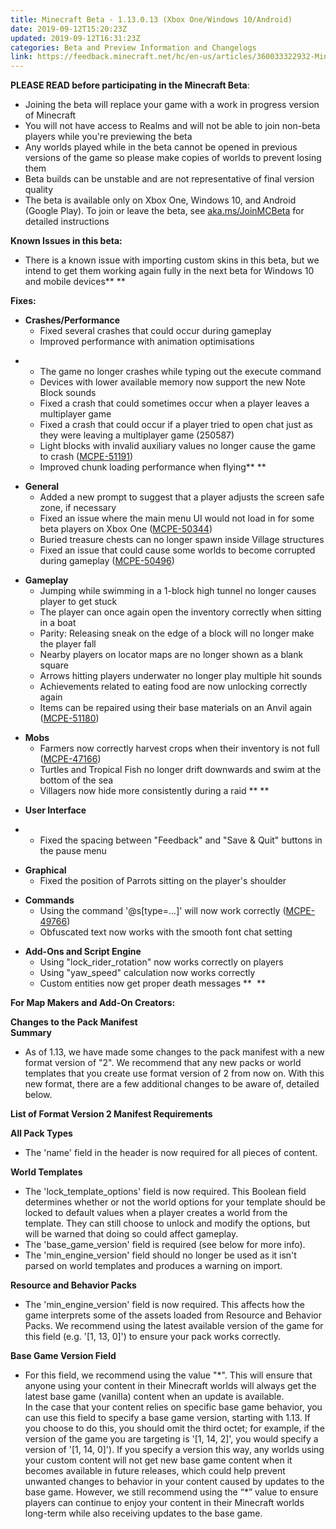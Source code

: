 ```yaml
---
title: Minecraft Beta - 1.13.0.13 (Xbox One/Windows 10/Android)
date: 2019-09-12T15:20:23Z
updated: 2019-09-12T16:31:23Z
categories: Beta and Preview Information and Changelogs
link: https://feedback.minecraft.net/hc/en-us/articles/360033322932-Minecraft-Beta-1-13-0-13-Xbox-One-Windows-10-Android-
---
```


**PLEASE READ before participating in the Minecraft Beta**:

- Joining the beta will replace your game with a work in progress version of Minecraft
- You will not have access to Realms and will not be able to join non-beta players while you're previewing the beta
- Any worlds played while in the beta cannot be opened in previous versions of the game so please make copies of worlds to prevent losing them
- Beta builds can be unstable and are not representative of final version quality
- The beta is available only on Xbox One, Windows 10, and Android (Google Play). To join or leave the beta, see [aka.ms/JoinMCBeta](https://aka.ms/JoinMCBeta) for detailed instructions

**Known Issues in this beta:**

- There is a known issue with importing custom skins in this beta, but we intend to get them working again fully in the next beta for Windows 10 and mobile devices** **

**Fixes:**

- **Crashes/Performance**
  - Fixed several crashes that could occur during gameplay
  - Improved performance with animation optimisations

<!-- -->

- - The game no longer crashes while typing out the execute command
  - Devices with lower available memory now support the new Note Block sounds 
  - Fixed a crash that could sometimes occur when a player leaves a multiplayer game 
  - Fixed a crash that could occur if a player tried to open chat just as they were leaving a multiplayer game (250587)
  - Light blocks with invalid auxiliary values no longer cause the game to crash ([MCPE-51191](https://bugs.mojang.com/browse/MCPE-51191))
  - Improved chunk loading performance when flying** **

<!-- -->

- **General**
  - Added a new prompt to suggest that a player adjusts the screen safe zone, if necessary 
  - Fixed an issue where the main menu UI would not load in for some beta players on Xbox One ([MCPE-50344](https://bugs.mojang.com/browse/MCPE-50344))
  - Buried treasure chests can no longer spawn inside Village structures
  - Fixed an issue that could cause some worlds to become corrupted during gameplay ([MCPE-50496](https://bugs.mojang.com/browse/MCPE-50496))

<!-- -->

- **Gameplay**
  - Jumping while swimming in a 1-block high tunnel no longer causes player to get stuck 
  - The player can once again open the inventory correctly when sitting in a boat 
  - Parity: Releasing sneak on the edge of a block will no longer make the player fall
  - Nearby players on locator maps are no longer shown as a blank square
  - Arrows hitting players underwater no longer play multiple hit sounds
  - Achievements related to eating food are now unlocking correctly again
  - Items can be repaired using their base materials on an Anvil again ([MCPE-51180](https://bugs.mojang.com/browse/MCPE-51180))

<!-- -->

- **Mobs**
  - Farmers now correctly harvest crops when their inventory is not full ([MCPE-47166](https://bugs.mojang.com/browse/MCPE-47166))
  - Turtles and Tropical Fish no longer drift downwards and swim at the bottom of the sea 
  - Villagers now hide more consistently during a raid ** **

<!-- -->

- **User Interface**

- - Fixed the spacing between "Feedback" and "Save & Quit" buttons in the pause menu  

<!-- -->

- **Graphical**
  - Fixed the position of Parrots sitting on the player's shoulder 

<!-- -->

- **Commands**
  - Using the command '@s\[type=...\]' will now work correctly ([MCPE-49766](https://bugs.mojang.com/browse/MCPE-49766))
  - Obfuscated text now works with the smooth font chat setting

<!-- -->

- **Add-Ons and Script Engine**
  - Using "lock_rider_rotation" now works correctly on players 
  - Using "yaw_speed" calculation now works correctly
  - Custom entities now get proper death messages **  **

**For Map Makers and Add-On Creators:**

**Changes to the Pack Manifest  
Summary**

- As of 1.13, we have made some changes to the pack manifest with a new format version of "2". We recommend that any new packs or world templates that you create use format version of 2 from now on. With this new format, there are a few additional changes to be aware of, detailed below. 

**List of Format Version 2 Manifest Requirements**

**All Pack Types**

- The 'name' field in the header is now required for all pieces of content.

**World Templates**

- The 'lock_template_options' field is now required. This Boolean field determines whether or not the world options for your template should be locked to default values when a player creates a world from the template. They can still choose to unlock and modify the options, but will be warned that doing so could affect gameplay.
- The 'base_game_version' field is required (see below for more info).
- The 'min_engine_version' field should no longer be used as it isn't parsed on world templates and produces a warning on import. 

**Resource and Behavior Packs**

- The 'min_engine_version' field is now required. This affects how the game interprets some of the assets loaded from Resource and Behavior Packs. We recommend using the latest available version of the game for this field (e.g. '\[1, 13, 0\]') to ensure your pack works correctly. 

**Base Game Version Field**

- For this field, we recommend using the value "\*". This will ensure that anyone using your content in their Minecraft worlds will always get the latest base game (vanilla) content when an update is available.   
  In the case that your content relies on specific base game behavior, you can use this field to specify a base game version, starting with 1.13. If you choose to do this, you should omit the third octet; for example, if the version of the game you are targeting is '\[1, 14, 2\]', you would specify a version of '\[1, 14, 0\]'). If you specify a version this way, any worlds using your custom content will not get new base game content when it becomes available in future releases, which could help prevent unwanted changes to behavior in your content caused by updates to the base game. However, we still recommend using the “\*” value to ensure players can continue to enjoy your content in their Minecraft worlds long-term while also receiving updates to the base game.
